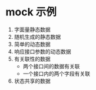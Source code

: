 # mock 示例

1. 字面量静态数据
2. 随机生成的静态数据
3. 简单的动态数据
4. 响应接口参数的动态数据
5. 有关联性的数据
   - 两个接口间的数据有关联
   - 一个接口内的两个字段有关联
6. 状态共享的数据
